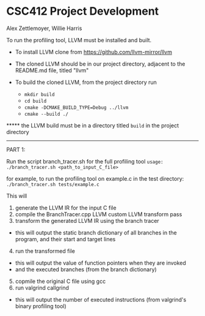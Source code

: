 # CSC412 Project Development
Alex Zettlemoyer, Willie Harris

To run the profiling tool, LLVM must be installed and built.

* To install LLVM clone from https://github.com/llvm-mirror/llvm
* The cloned LLVM should be in our project directory, adjacent to the README.md file, titled "llvm"

* To build the cloned LLVM, from the project directory run

    - `mkdir build`
    - `cd build`
    - `cmake -DCMAKE_BUILD_TYPE=Debug ../llvm`
    - `cmake --build ./`

***** the LLVM build must be in a directory titled `build` in the project directory

_______
PART 1:

Run the script branch_tracer.sh for the full profiling tool
    `usage: ./branch_tracer.sh <path_to_input_C_file>`

for example, to run the profiling tool on example.c in the test directory:
    `./branch_tracer.sh tests/example.c`

This will
1. generate the LLVM IR for the input C file
2. compile the BranchTracer.cpp LLVM custom LLVM transform pass
3. transform the generated LLVM IR using the branch tracer
- this will output the static branch dictionary of all branches in the program, and their start and target lines
4. run the transformed file
- this will output the value of function pointers when they are invoked
- and the executed branches (from the branch dictionary)
5. copmile the original C file using gcc
6. run valgrind callgrind
- this will output the number of executed instructions (from valgrind's binary profiling tool)

